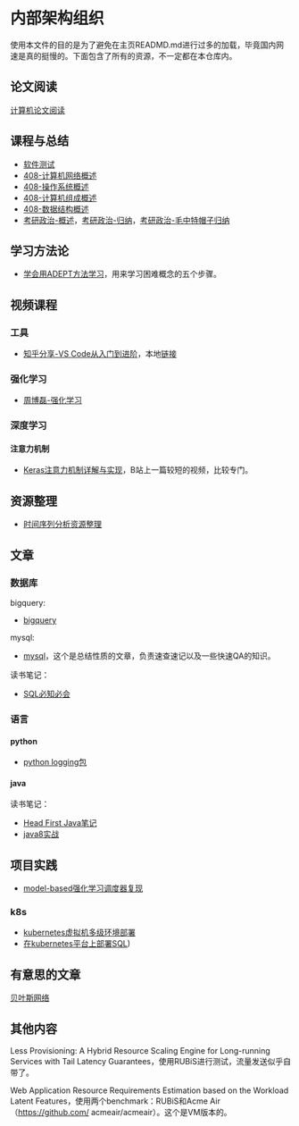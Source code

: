 # 内部架构组织

使用本文件的目的是为了避免在主页READMD.md进行过多的加载，毕竟国内网速是真的挺慢的。下面包含了所有的资源，不一定都在本仓库内。

## 论文阅读

[计算机论文阅读](计算机论文阅读.md)

## 课程与总结
* [软件测试](https://github.com/wtysos11/blogWiki/issues/5)
* [408-计算机网络概述](https://github.com/wtysos11/NoteBook/issues/26)
* [408-操作系统概述](https://github.com/wtysos11/NoteBook/issues/52)
* [408-计算机组成概述](https://github.com/wtysos11/NoteBook/issues/30)
* [408-数据结构概述](https://github.com/wtysos11/NoteBook/issues/37)
* [考研政治-概述](https://github.com/wtysos11/NoteBook/issues/33)，[考研政治-归纳](https://github.com/wtysos11/NoteBook/issues/67)，[考研政治-毛中特帽子归纳](https://github.com/wtysos11/NoteBook/issues/69)

## 学习方法论
* [学会用ADEPT方法学习](学习笔记/20200424学习方法-使用ADEPT方法学习困难概念.md)，用来学习困难概念的五个步骤。

## 视频课程
### 工具
* [知乎分享-VS Code从入门到进阶](https://github.com/wtysos11/blogWiki/issues/48)，本地[链接](学习笔记/20200520知乎分享_vscode从入门到实战.md)

### 强化学习

* [周博磊-强化学习](长期项目/视频课程/周博磊强化学习.md)

### 深度学习

#### 注意力机制

* [Keras注意力机制详解与实现](实战学习/注意力机制/Keras注意力机制详解与实现.md)，B站上一篇较短的视频，比较专门。

## 资源整理
* [时间序列分析资源整理](https://github.com/wtysos11/blogWiki/issues/35)

## 文章
### 数据库

bigquery:
* [bigquery](学习笔记/数据库/bigquery官方教程.md)

mysql:
* [mysql](学习笔记/数据库/mysql学习记录.md)，这个是总结性质的文章，负责速查速记以及一些快速QA的知识。

读书笔记：
* [SQL必知必会](学习笔记/数据库/SQL必知必会.md)

### 语言
#### python
* [python logging包](https://github.com/wtysos11/blogWiki/issues/37)

#### java

读书笔记：

* [Head First Java笔记](学习笔记/语言/java/Head%20First%20Java.md)
* [java8实战](学习笔记/语言/java/java8实战.md)

## 项目实践

* [model-based强化学习调度器复现](项目实践/model-based强化学习复现.md)

### k8s

* [kubernetes虚拟机多级环境部署](项目实践/k8s/kubernetes虚拟机多机环境部署.md)
* [在kubernetes平台上部署SQL](项目实践/k8s/在kubernetes平台上部署SQL.md))

## 有意思的文章

[贝叶斯网络](https://juejin.im/post/5d29509fe51d455070227030#heading-10)

## 其他内容

Less Provisioning: A Hybrid Resource Scaling Engine for Long-running Services with Tail Latency Guarantees，使用RUBiS进行测试，流量发送似乎自带了。

Web Application Resource Requirements Estimation based on the Workload Latent Features，使用两个benchmark：RUBiS和Acme Air（https://github.com/ acmeair/acmeair）。这个是VM版本的。